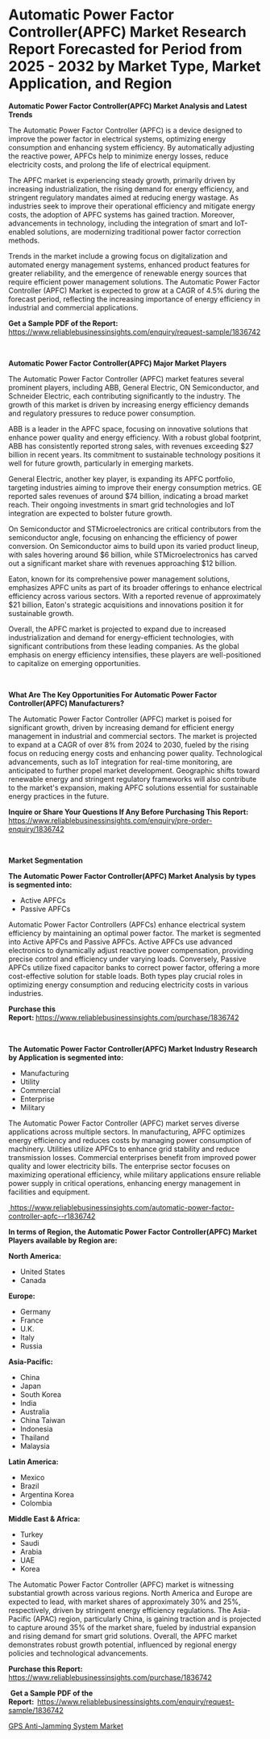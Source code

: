 <p><h1>Automatic Power Factor Controller(APFC) Market Research Report Forecasted for Period from 2025 -  2032 by Market Type, Market Application, and Region</h1></p><p><strong>Automatic Power Factor Controller(APFC) Market Analysis and Latest Trends</strong></p>
<p><p>The Automatic Power Factor Controller (APFC) is a device designed to improve the power factor in electrical systems, optimizing energy consumption and enhancing system efficiency. By automatically adjusting the reactive power, APFCs help to minimize energy losses, reduce electricity costs, and prolong the life of electrical equipment.</p><p>The APFC market is experiencing steady growth, primarily driven by increasing industrialization, the rising demand for energy efficiency, and stringent regulatory mandates aimed at reducing energy wastage. As industries seek to improve their operational efficiency and mitigate energy costs, the adoption of APFC systems has gained traction. Moreover, advancements in technology, including the integration of smart and IoT-enabled solutions, are modernizing traditional power factor correction methods.</p><p>Trends in the market include a growing focus on digitalization and automated energy management systems, enhanced product features for greater reliability, and the emergence of renewable energy sources that require efficient power management solutions. The Automatic Power Factor Controller (APFC) Market is expected to grow at a CAGR of 4.5% during the forecast period, reflecting the increasing importance of energy efficiency in industrial and commercial applications.</p></p>
<p><strong>Get a Sample PDF of the Report:&nbsp;</strong> <a href="https://www.reliablebusinessinsights.com/enquiry/request-sample/1836742?utm_campaign=3003&utm_medium=2&utm_source=Github&utm_content=ia&utm_term=26032025&utm_id=automatic-power-factor-controllerapfc">https://www.reliablebusinessinsights.com/enquiry/request-sample/1836742</a></p>
<p>&nbsp;</p>
<p><strong>Automatic Power Factor Controller(APFC) Major Market Players</strong></p>
<p><p>The Automatic Power Factor Controller (APFC) market features several prominent players, including ABB, General Electric, ON Semiconductor, and Schneider Electric, each contributing significantly to the industry. The growth of this market is driven by increasing energy efficiency demands and regulatory pressures to reduce power consumption.</p><p>ABB is a leader in the APFC space, focusing on innovative solutions that enhance power quality and energy efficiency. With a robust global footprint, ABB has consistently reported strong sales, with revenues exceeding $27 billion in recent years. Its commitment to sustainable technology positions it well for future growth, particularly in emerging markets.</p><p>General Electric, another key player, is expanding its APFC portfolio, targeting industries aiming to improve their energy consumption metrics. GE reported sales revenues of around $74 billion, indicating a broad market reach. Their ongoing investments in smart grid technologies and IoT integration are expected to bolster future growth.</p><p>On Semiconductor and STMicroelectronics are critical contributors from the semiconductor angle, focusing on enhancing the efficiency of power conversion. On Semiconductor aims to build upon its varied product lineup, with sales hovering around $6 billion, while STMicroelectronics has carved out a significant market share with revenues approaching $12 billion.</p><p>Eaton, known for its comprehensive power management solutions, emphasizes APFC units as part of its broader offerings to enhance electrical efficiency across various sectors. With a reported revenue of approximately $21 billion, Eaton's strategic acquisitions and innovations position it for sustainable growth.</p><p>Overall, the APFC market is projected to expand due to increased industrialization and demand for energy-efficient technologies, with significant contributions from these leading companies. As the global emphasis on energy efficiency intensifies, these players are well-positioned to capitalize on emerging opportunities.</p></p>
<p>&nbsp;</p>
<p><strong>What Are The Key Opportunities For Automatic Power Factor Controller(APFC) Manufacturers?</strong></p>
<p><p>The Automatic Power Factor Controller (APFC) market is poised for significant growth, driven by increasing demand for efficient energy management in industrial and commercial sectors. The market is projected to expand at a CAGR of over 8% from 2024 to 2030, fueled by the rising focus on reducing energy costs and enhancing power quality. Technological advancements, such as IoT integration for real-time monitoring, are anticipated to further propel market development. Geographic shifts toward renewable energy and stringent regulatory frameworks will also contribute to the market's expansion, making APFC solutions essential for sustainable energy practices in the future.</p></p>
<p><strong>Inquire or Share Your Questions If Any Before Purchasing This Report:</strong> <a href="https://www.reliablebusinessinsights.com/enquiry/pre-order-enquiry/1836742?utm_campaign=3003&utm_medium=2&utm_source=Github&utm_content=ia&utm_term=26032025&utm_id=automatic-power-factor-controllerapfc">https://www.reliablebusinessinsights.com/enquiry/pre-order-enquiry/1836742</a></p>
<p>&nbsp;</p>
<p><strong>Market Segmentation</strong></p>
<p><strong>The Automatic Power Factor Controller(APFC) Market Analysis by types is segmented into:</strong></p>
<p><ul><li>Active APFCs</li><li>Passive APFCs</li></ul></p>
<p><p>Automatic Power Factor Controllers (APFCs) enhance electrical system efficiency by maintaining an optimal power factor. The market is segmented into Active APFCs and Passive APFCs. Active APFCs use advanced electronics to dynamically adjust reactive power compensation, providing precise control and efficiency under varying loads. Conversely, Passive APFCs utilize fixed capacitor banks to correct power factor, offering a more cost-effective solution for stable loads. Both types play crucial roles in optimizing energy consumption and reducing electricity costs in various industries.</p></p>
<p><strong>Purchase this Report:&nbsp;</strong><a href="https://www.reliablebusinessinsights.com/purchase/1836742?utm_campaign=3003&utm_medium=2&utm_source=Github&utm_content=ia&utm_term=26032025&utm_id=automatic-power-factor-controllerapfc">https://www.reliablebusinessinsights.com/purchase/1836742</a></p>
<p>&nbsp;</p>
<p><strong>The Automatic Power Factor Controller(APFC) Market Industry Research by Application is segmented into:</strong></p>
<p><ul><li>Manufacturing</li><li>Utility</li><li>Commercial</li><li>Enterprise</li><li>Military</li></ul></p>
<p><p>The Automatic Power Factor Controller (APFC) market serves diverse applications across multiple sectors. In manufacturing, APFC optimizes energy efficiency and reduces costs by managing power consumption of machinery. Utilities utilize APFCs to enhance grid stability and reduce transmission losses. Commercial enterprises benefit from improved power quality and lower electricity bills. The enterprise sector focuses on maximizing operational efficiency, while military applications ensure reliable power supply in critical operations, enhancing energy management in facilities and equipment.</p></p>
<p><a href="https://www.reliablebusinessinsights.com/automatic-power-factor-controller-apfc--r1836742?utm_campaign=3003&utm_medium=2&utm_source=Github&utm_content=ia&utm_term=26032025&utm_id=automatic-power-factor-controllerapfc">&nbsp;https://www.reliablebusinessinsights.com/automatic-power-factor-controller-apfc--r1836742</a></p>
<p><strong>In terms of Region, the Automatic Power Factor Controller(APFC) Market Players available by Region are:</strong></p>
<p>
    <p> <strong> North America: </strong>
        <ul>
            <li>United States</li>
            <li>Canada</li>
        </ul>
        </p> 
    <p> <strong> Europe: </strong>
        <ul>
            <li>Germany</li>
            <li>France</li>
            <li>U.K.</li>
            <li>Italy</li>
            <li>Russia</li>
        </ul>
        </p> 
    <p> <strong> Asia-Pacific: </strong>
        <ul>
            <li>China</li>
            <li>Japan</li>
            <li>South Korea</li>
            <li>India</li>
            <li>Australia</li>
            <li>China Taiwan</li>
            <li>Indonesia</li>
            <li>Thailand</li>
            <li>Malaysia</li>
        </ul>
        </p> 
    <p> <strong> Latin America: </strong>
        <ul>
            <li>Mexico</li>
            <li>Brazil</li>
            <li>Argentina Korea</li>
            <li>Colombia</li>
        </ul>
        </p> 
    <p> <strong> Middle East & Africa: </strong>
        <ul>
            <li>Turkey</li>
            <li>Saudi</li>
            <li>Arabia</li>
            <li>UAE</li>
            <li>Korea</li>
        </ul>
    </p>
    </p>
<p><p>The Automatic Power Factor Controller (APFC) market is witnessing substantial growth across various regions. North America and Europe are expected to lead, with market shares of approximately 30% and 25%, respectively, driven by stringent energy efficiency regulations. The Asia-Pacific (APAC) region, particularly China, is gaining traction and is projected to capture around 35% of the market share, fueled by industrial expansion and rising demand for smart grid solutions. Overall, the APFC market demonstrates robust growth potential, influenced by regional energy policies and technological advancements.</p></p>
<p><strong>Purchase this Report: </strong><a href="https://www.reliablebusinessinsights.com/purchase/1836742?utm_campaign=3003&utm_medium=2&utm_source=Github&utm_content=ia&utm_term=26032025&utm_id=automatic-power-factor-controllerapfc">https://www.reliablebusinessinsights.com/purchase/1836742</a></p>
<p>&nbsp;<strong>Get a Sample PDF of the Report:&nbsp;&nbsp;</strong><a href="https://www.reliablebusinessinsights.com/enquiry/request-sample/1836742?utm_campaign=3003&utm_medium=2&utm_source=Github&utm_content=ia&utm_term=26032025&utm_id=automatic-power-factor-controllerapfc">https://www.reliablebusinessinsights.com/enquiry/request-sample/1836742</a></p>
<p><strong></strong></p>
<p><p><a href="https://github.com/kevoncesya4j/Market-Research-Report-List-1/blob/main/gps-anti-jamming-system-market.md?utm_campaign=3003&utm_medium=2&utm_source=Github&utm_content=ia&utm_term=26032025&utm_id=automatic-power-factor-controllerapfc">GPS Anti-Jamming System Market</a></p></p>